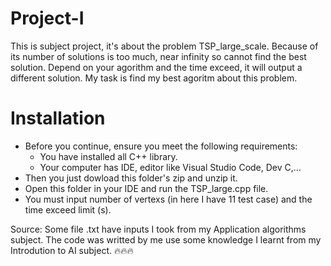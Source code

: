 # Project-I
This is subject project, it's about the problem TSP_large_scale. Because of its number of solutions is too much, near infinity so cannot find the best solution. Depend on your agorithm and the time exceed, it will output a different solution. My task is find my best agoritm about this problem.

# Installation
- Before you continue, ensure you meet the following requirements:
  + You have installed all C++ library.
  + Your computer has IDE, editor like Visual Studio Code, Dev C,...
- Then you just dowload this folder's zip and unzip it.
- Open this folder in your IDE and run the TSP_large.cpp file.
- You must input number of vertexs (in here I have 11 test case) and  the time exceed limit (s).


Source: Some file .txt have inputs I took from my Application algorithms subject. The code was writted by me use some knowledge I learnt from my Introdution to AI subject.
🔥🔥🔥
